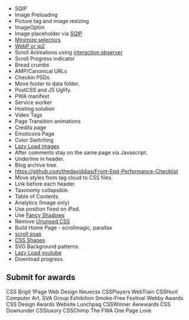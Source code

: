 * SQIP
* Image Preloading
* Picture tag and image resizing
* ImageOptim
* Image placeholder via [SQIP](sqip)
* [Minimize selectors](https://github.com/JPeer264/node-rename-css-selectors)
* [WebP or jp2](http://www.useragentman.com/blog/2015/01/14/using-webp-jpeg2000-jpegxr-apng-now-with-picturefill-and-modernizr/)
* Scroll Animations using [interaction observer](https://www.smashingmagazine.com/2018/01/deferring-lazy-loading-intersection-observer-api/#top)
* Scroll Progress indicator
* Bread crumbs
* AMP/Canonical URLs
* Checkin PSDs
* Move footer to data folder.
* PostCSS and JS Uglify.
* PWA manifest
* Service worker
* Hosting solution
* Video Tags
* Page Transition animations
* Credits page
* Emoticons Page
* Color Switching
* [Lazy Load images](https://developers.google.com/web/fundamentals/performance/lazy-loading-guidance/images-and-video/)
* After comments stay on the same page via Javascript.
* Underline in header.
* Blog archive tree.
* https://github.com/thedaviddias/Front-End-Performance-Checklist
* Move styles from tag cloud to CSS files.
* Link before each header.
* Taxonomy collapsible.
* Table of Contents
* Analytics (Image only)
* Use position fixed on iPad.
* Use [Fancy Shadows](https://30-seconds.github.io/30-seconds-of-css/)
* Remove [Ununsed CSS](https://github.com/purifycss/purifycss)
* Build Home Page - scrollmagic, parallax
* [scroll snap](https://webdesign.tutsplus.com/tutorials/how-to-scroll-snap-using-css--cms-30333)
* [CSS Shapes](https://developer.mozilla.org/en-US/docs/Web/CSS/CSS_Shapes)
* SVG Background patterns
* [Lazy Load youtube](https://webdesign.tutsplus.com/tutorials/how-to-lazy-load-embedded-youtube-videos--cms-26743)
* Download progress.

Submit for awards
----------------

CSS Brigit
1Page Web Design
Neuecss
CSSPlayers
WebTrain
CSSHunt
Computer Art, SVA Group Exhibition
Smoke-Free Festival
Webby Awards
CSS Design Awards
Website Lunchpag
CSSWinner
Awwwards
CSS Downunder
CSSluxury
CSSChimp
The FWA
One Page Love




